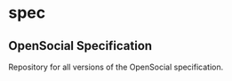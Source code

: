 spec
====

OpenSocial Specification
------------------------

Repository for all versions of the OpenSocial specification.
